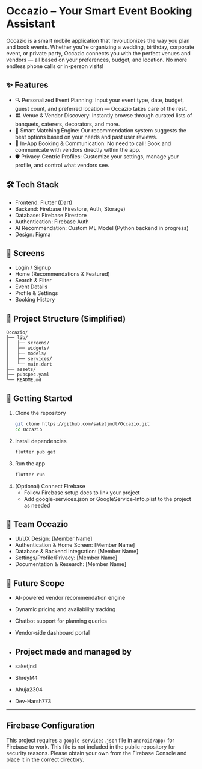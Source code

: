 # Occazio – Your Smart Event Booking Assistant

Occazio is a smart mobile application that revolutionizes the way you plan and book events. Whether you're organizing a wedding, birthday, corporate event, or private party, Occazio connects you with the perfect venues and vendors — all based on your preferences, budget, and location. No more endless phone calls or in-person visits!

## ✨ Features

- 🔍 Personalized Event Planning: Input your event type, date, budget, guest count, and preferred location — Occazio takes care of the rest.
- 🏛️ Venue & Vendor Discovery: Instantly browse through curated lists of banquets, caterers, decorators, and more.
- 🤝 Smart Matching Engine: Our recommendation system suggests the best options based on your needs and past user reviews.
- 💬 In-App Booking & Communication: No need to call! Book and communicate with vendors directly within the app.
- 🛡️ Privacy-Centric Profiles: Customize your settings, manage your profile, and control what vendors see.

## 🛠️ Tech Stack
- Frontend: Flutter (Dart)
- Backend: Firebase (Firestore, Auth, Storage)
- Database: Firebase Firestore
- Authentication: Firebase Auth
- AI Recommendation: Custom ML Model (Python backend in progress)
- Design: Figma

## 📱 Screens
- Login / Signup
- Home (Recommendations & Featured)
- Search & Filter
- Event Details
- Profile & Settings
- Booking History

## 📂 Project Structure (Simplified)
```
Occazio/
├── lib/
│   ├── screens/
│   ├── widgets/
│   ├── models/
│   ├── services/
│   └── main.dart
├── assets/
├── pubspec.yaml
└── README.md
```

## 🚀 Getting Started
1. Clone the repository
   ```bash
   git clone https://github.com/saketjndl/Occazio.git
   cd Occazio
   ```
2. Install dependencies
   ```bash
   flutter pub get
   ```
3. Run the app
   ```bash
   flutter run
   ```
4. (Optional) Connect Firebase
   - Follow Firebase setup docs to link your project
   - Add google-services.json or GoogleService-Info.plist to the project as needed

## 🤝 Team Occazio
- UI/UX Design: [Member Name]
- Authentication & Home Screen: [Member Name]
- Database & Backend Integration: [Member Name]
- Settings/Profile/Privacy: [Member Name]
- Documentation & Research: [Member Name]

## 📌 Future Scope
- AI-powered vendor recommendation engine
- Dynamic pricing and availability tracking
- Chatbot support for planning queries
- Vendor-side dashboard portal

- ## Project made and managed by
- saketjndl
- ShreyM4
- Ahuja2304
- Dev-Harsh773

---

## Firebase Configuration

This project requires a `google-services.json` file in `android/app/` for Firebase to work. This file is not included in the public repository for security reasons. Please obtain your own from the Firebase Console and place it in the correct directory.
